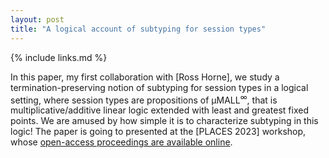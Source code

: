 ```yaml
---
layout: post
title: "A logical account of subtyping for session types"
---
```


{% include links.md %}

In this paper, my first collaboration with [Ross Horne], we study a
termination-preserving notion of subtyping for session types in a
logical setting, where session types are propositions of
μMALL<sup>∞</sup>, that is multiplicative/additive linear logic
extended with least and greatest fixed points. We are amused by how
simple it is to characterize subtyping in this logic! The paper is
going to presented at the [PLACES 2023] workshop, whose [open-access
proceedings are available
online](https://cgi.cse.unsw.edu.au/~eptcs/content.cgi?PLACES2023).
